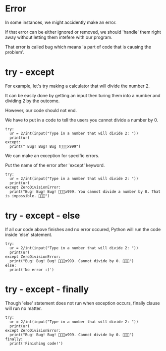 # Error

In some instances, we might accidently make an error.

If that error can be either ignored or removed, we should 'handle' them right away without letting them intefere with our program.

That error is called bug which means 'a part of code that is causing the problem'.

# try - except

For example, let's try making a calculator that will divide the number 2.

It can be easily done by getting an input then turing them into a number and dividing 2 by the outcome.

However, our code should not end.

We have to put in a code to tell the users you cannot divide a number by 0.

```
try:
  ur = 2/int(input("Type in a number that will divide 2: "))
  print(ur)
except:
  print(" Bug! Bug! Bug !🐛🐛🐛x999")
```

We can make an exception for specific errors.

Put the name of the error after 'except' keyword.

```
try:
  ur = 2/int(input("Type in a number that will divide 2: "))
  print(ur)
except ZeroDivisionError:
  print("Bug! Bug! Bug! 🐛🐛🐛x999. You cannot divide a number by 0. That is impossible. 🐛🐛🐛")
```

# try - except - else

If all our code above finishes and no error occured, Python will run the code inside 'else' statement.

```
try:
  ur = 2/int(input("Type in a number that will divide 2: "))
  print(ur)
except ZeroDivisionError:
  print("Bug! Bug! Bug! 🐛🐛🐛x999. Cannot divide by 0. 🐛🐛🐛")
else:
  print('No error :)')
```

# try - except - finally

Though 'else' statement does not run when exception occurs, finally clause will run no matter.

```
try:
  ur = 2/int(input("Type in a number that will divide 2: "))
  print(ur)
except ZeroDivisionError:
  print("Bug! Bug! Bug! 🐛🐛🐛x999. Cannot divide by 0. 🐛🐛🐛")
finally:
  print('Finishing code!')
```
